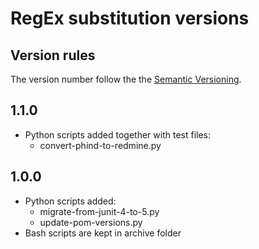 # RegEx substitution versions #

## Version rules

The version number follow the the [Semantic Versioning](https://semver.org/).

## 1.1.0

- Python scripts added together with test files:
  - convert-phind-to-redmine.py

## 1.0.0

- Python scripts added:
  - migrate-from-junit-4-to-5.py
  - update-pom-versions.py
- Bash scripts are kept in archive folder